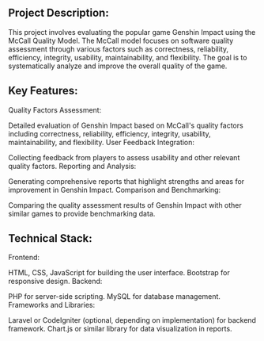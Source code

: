 <h2>Project Description: </h2>

This project involves evaluating the popular game Genshin Impact using the McCall Quality Model. The McCall model focuses on software quality assessment through various factors such as correctness, reliability, efficiency, integrity, usability, maintainability, and flexibility. The goal is to systematically analyze and improve the overall quality of the game.

<h2>Key Features:</h2>

Quality Factors Assessment:

Detailed evaluation of Genshin Impact based on McCall's quality factors including correctness, reliability, efficiency, integrity, usability, maintainability, and flexibility.
User Feedback Integration:

Collecting feedback from players to assess usability and other relevant quality factors.
Reporting and Analysis:

Generating comprehensive reports that highlight strengths and areas for improvement in Genshin Impact.
Comparison and Benchmarking:

Comparing the quality assessment results of Genshin Impact with other similar games to provide benchmarking data.

<h2>Technical Stack:</h2>

Frontend:

HTML, CSS, JavaScript for building the user interface.
Bootstrap for responsive design.
Backend:

PHP for server-side scripting.
MySQL for database management.
Frameworks and Libraries:

Laravel or CodeIgniter (optional, depending on implementation) for backend framework.
Chart.js or similar library for data visualization in reports.
